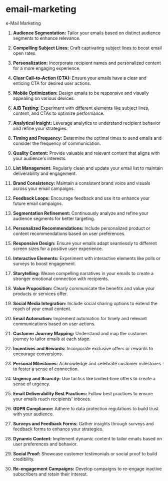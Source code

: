 # email-marketing
e-Mail Marketing

1. **Audience Segmentation:** Tailor your emails based on distinct audience segments to enhance relevance.

2. **Compelling Subject Lines:** Craft captivating subject lines to boost email open rates.

3. **Personalization:** Incorporate recipient names and personalized content for a more engaging experience.

4. **Clear Call-to-Action (CTA):** Ensure your emails have a clear and enticing CTA for desired user actions.

5. **Mobile Optimization:** Design emails to be responsive and visually appealing on various devices.

6. **A/B Testing:** Experiment with different elements like subject lines, content, and CTAs to optimize performance.

7. **Analytical Insight:** Leverage analytics to understand recipient behavior and refine your strategies.

8. **Timing and Frequency:** Determine the optimal times to send emails and consider the frequency of communication.

9. **Quality Content:** Provide valuable and relevant content that aligns with your audience's interests.

10. **List Management:** Regularly clean and update your email list to maintain deliverability and engagement.

11. **Brand Consistency:** Maintain a consistent brand voice and visuals across your email campaigns.

12. **Feedback Loops:** Encourage feedback and use it to enhance your future email campaigns.

13. **Segmentation Refinement:** Continuously analyze and refine your audience segments for better targeting.

14. **Personalized Recommendations:** Include personalized product or content recommendations based on user preferences.

15. **Responsive Design:** Ensure your emails adapt seamlessly to different screen sizes for a positive user experience.

16. **Interactive Elements:** Experiment with interactive elements like polls or surveys to boost engagement.

17. **Storytelling:** Weave compelling narratives in your emails to create a stronger emotional connection with recipients.

18. **Value Proposition:** Clearly communicate the benefits and value your products or services offer.

19. **Social Media Integration:** Include social sharing options to extend the reach of your email content.

20. **Email Automation:** Implement automation for timely and relevant communications based on user actions.

21. **Customer Journey Mapping:** Understand and map the customer journey to tailor emails at each stage.

22. **Incentives and Rewards:** Incorporate exclusive offers or rewards to encourage conversions.

23. **Personal Milestones:** Acknowledge and celebrate customer milestones to foster a sense of connection.

24. **Urgency and Scarcity:** Use tactics like limited-time offers to create a sense of urgency.

25. **Email Deliverability Best Practices:** Follow best practices to ensure your emails reach recipients' inboxes.

26. **GDPR Compliance:** Adhere to data protection regulations to build trust with your audience.

27. **Surveys and Feedback Forms:** Gather insights through surveys and feedback forms to enhance your strategies.

28. **Dynamic Content:** Implement dynamic content to tailor emails based on user preferences and behavior.

29. **Social Proof:** Showcase customer testimonials or social proof to build credibility.

30. **Re-engagement Campaigns:** Develop campaigns to re-engage inactive subscribers and retain their interest.
